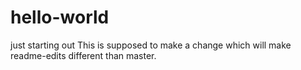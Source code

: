 # hello-world
just starting out
This is supposed to make a change which will make readme-edits different than master.
